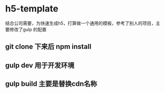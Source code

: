 # h5-template
结合公司需要，为快速生成h5，打算做一个通用的模板，参考了别人的项目，主要修改了gulp 的配置

## git clone 下来后 npm install 

## gulp dev 用于开发环境

## gulp build 主要是替换cdn名称
